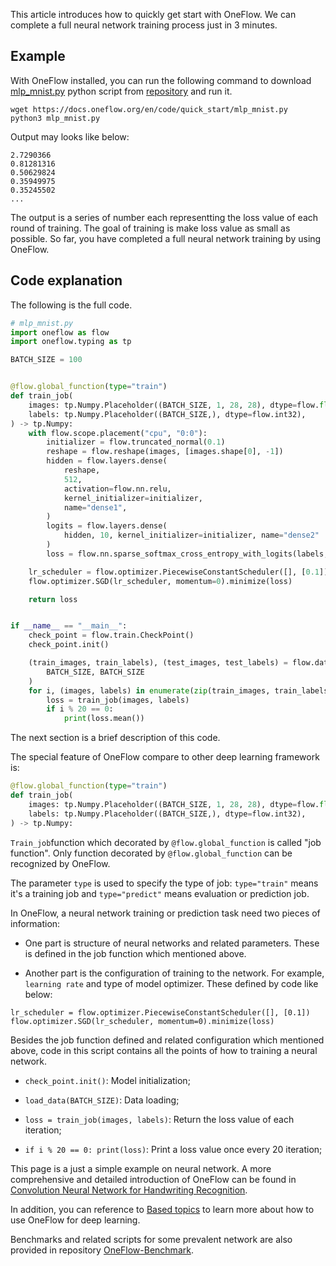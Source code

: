 This article introduces how to quickly get start with OneFlow. We can complete a full neural network training process just in 3 minutes.

## Example
With OneFlow installed, you can run the following command to download [mlp_mnist.py](https://github.com/Oneflow-Inc/oneflow-documentation/blob/master/en/docs/code/quick_start/mlp_mnist.py) python script from [repository](https://github.com/Oneflow-Inc/oneflow-documentation.git) and run it.

```shell
wget https://docs.oneflow.org/en/code/quick_start/mlp_mnist.py
python3 mlp_mnist.py
```

Output may looks like below:
```
2.7290366
0.81281316
0.50629824
0.35949975
0.35245502
...
```

The output is a series of number each representting the loss value of each round of training. The goal of training is make loss value as small as possible. So far, you have completed a full neural network training by using OneFlow.

## Code explanation
The following is the full code.
```python
# mlp_mnist.py
import oneflow as flow
import oneflow.typing as tp

BATCH_SIZE = 100


@flow.global_function(type="train")
def train_job(
    images: tp.Numpy.Placeholder((BATCH_SIZE, 1, 28, 28), dtype=flow.float),
    labels: tp.Numpy.Placeholder((BATCH_SIZE,), dtype=flow.int32),
) -> tp.Numpy:
    with flow.scope.placement("cpu", "0:0"):
        initializer = flow.truncated_normal(0.1)
        reshape = flow.reshape(images, [images.shape[0], -1])
        hidden = flow.layers.dense(
            reshape,
            512,
            activation=flow.nn.relu,
            kernel_initializer=initializer,
            name="dense1",
        )
        logits = flow.layers.dense(
            hidden, 10, kernel_initializer=initializer, name="dense2"
        )
        loss = flow.nn.sparse_softmax_cross_entropy_with_logits(labels, logits)

    lr_scheduler = flow.optimizer.PiecewiseConstantScheduler([], [0.1])
    flow.optimizer.SGD(lr_scheduler, momentum=0).minimize(loss)

    return loss


if __name__ == "__main__":
    check_point = flow.train.CheckPoint()
    check_point.init()

    (train_images, train_labels), (test_images, test_labels) = flow.data.load_mnist(
        BATCH_SIZE, BATCH_SIZE
    )
    for i, (images, labels) in enumerate(zip(train_images, train_labels)):
        loss = train_job(images, labels)
        if i % 20 == 0:
            print(loss.mean())
```

The next section is a brief description of this code.

The special feature of OneFlow compare to other deep learning framework is:
```python
@flow.global_function(type="train")
def train_job(
    images: tp.Numpy.Placeholder((BATCH_SIZE, 1, 28, 28), dtype=flow.float),
    labels: tp.Numpy.Placeholder((BATCH_SIZE,), dtype=flow.int32),
) -> tp.Numpy:
```
`Train_job`function which decorated by `@flow.global_function` is called "job function". Only function decorated by `@flow.global_function` can be recognized by OneFlow. 

The parameter `type` is used to specify the type of job: `type="train"` means it's a training job and `type="predict"` means evaluation or prediction job.

In OneFlow, a neural network training or prediction task need two pieces of information:

* One part is structure of neural networks and related parameters. These is defined in the job function which mentioned above.

* Another part is the configuration of training to the network. For example, `learning rate` and type of model optimizer. These defined by code like below:

```
lr_scheduler = flow.optimizer.PiecewiseConstantScheduler([], [0.1])
flow.optimizer.SGD(lr_scheduler, momentum=0).minimize(loss)
```

Besides the job function defined and related configuration which mentioned above, code in this script contains all the points of how to training a neural network.

* `check_point.init()`: Model initialization;

* `load_data(BATCH_SIZE)`: Data loading;

* `loss = train_job(images, labels)`: Return the loss value of each iteration;

* `if i % 20 == 0: print(loss)`: Print a loss value once every 20 iteration;

This page is a just a simple example on neural network. 
A more comprehensive  and detailed introduction of OneFlow can be found in [Convolution Neural Network for Handwriting Recognition](lenet_mnist.md). 

In addition, you can reference to [Based topics](../basics_topics/data_input.md) to learn more about how to use OneFlow for deep learning.

Benchmarks and related scripts for some prevalent network are also provided in repository [OneFlow-Benchmark](https://github.com/Oneflow-Inc/OneFlow-Benchmark).




